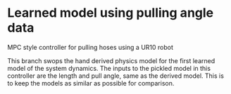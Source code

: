 # Learned model using pulling angle data
MPC style controller for pulling hoses using a UR10 robot


This branch swops the hand derived physics model for the first learned model of the system dynamics.
The inputs to the pickled model in this controller are the length and pull angle, same as the derived model. 
This is to keep the models as similar as possible for comparison. 
